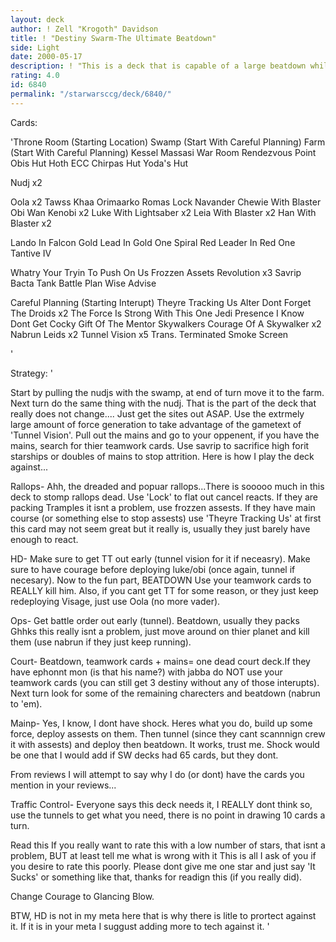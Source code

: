 ```yaml
---
layout: deck
author: ! Zell "Krogoth" Davidson
title: ! "Destiny Swarm-The Ultimate Beatdown"
side: Light
date: 2000-05-17
description: ! "This is a deck that is capable of a large beatdown while also being able to apply a small choke."
rating: 4.0
id: 6840
permalink: "/starwarsccg/deck/6840/"
---
```

Cards: 

'Throne Room (Starting Location)
Swamp (Start With Careful Planning)
Farm (Start With Careful Planning)
Kessel
Massasi War Room
Rendezvous Point
Obis Hut
Hoth ECC
Chirpas Hut
Yoda's Hut


Nudj x2

Oola x2
Tawss Khaa
Orimaarko
Romas Lock Navander
Chewie With Blaster
Obi Wan Kenobi x2
Luke With Lightsaber x2
Leia With Blaster x2
Han With Blaster x2


Lando In Falcon
Gold Lead In Gold One
Spiral
Red Leader In Red One
Tantive IV

Whatry Your Tryin To Push On Us
Frozzen Assets
Revolution x3
Savrip
Bacta Tank
Battle Plan
Wise Advise

Careful Planning (Starting Interupt)
Theyre Tracking Us
Alter
Dont Forget The Droids x2
The Force Is Strong With This One
Jedi Presence
I Know
Dont Get Cocky
Gift Of The Mentor
Skywalkers
Courage Of A Skywalker x2
Nabrun Leids x2
Tunnel Vision x5
Trans. Terminated
Smoke Screen


'

Strategy: '

Start by pulling the nudjs with the swamp, at end of turn move it to the farm. Next turn do the same thing with the nudj. That is the part of the deck that really does not change....
Just get the sites out ASAP. Use the extrmely large amount of force generation to take advantage of the gametext of 'Tunnel Vision'. Pull out the mains and go to your oppenent, if you have the mains, search for thier teamwork cards. Use savrip to sacrifice high forit starships or doubles of mains to stop attrition.
Here is how I play the deck against...

Rallops- Ahh, the dreaded and popuar rallops...There is sooooo much in this deck to stomp rallops dead. Use 'Lock' to flat out cancel reacts. If they are packing Tramples it isnt a problem, use frozzen assests. If they have main course (or something else to stop assests) use 'Theyre Tracking Us' at first this card may not seem great but it really is, usually they just barely have enough  to react.

HD- Make sure to get TT out early (tunnel vision for it if neceasry). Make sure to have courage before deploying luke/obi (once again, tunnel if necesary). Now to the fun part, BEATDOWN Use your teamwork cards to REALLY kill him. Also, if you cant get TT for some reason, or they just keep redeploying Visage, just use Oola (no more vader).

Ops- Get battle order out early (tunnel). Beatdown, usually they packs Ghhks this really isnt a problem, just move around on thier planet and kill them (use nabrun if they just keep running).

Court- Beatdown, teamwork cards + mains= one dead court deck.If they have ephonnt mon (is that his name?) with jabba do NOT use your teamwork cards (you can still get 3 destiny without any of those interupts). Next turn look for some of the remaining charecters and beatdown (nabrun to 'em).

Mainp- Yes, I know, I dont have shock. Heres what you do, build up some force, deploy assests on them. Then tunnel (since they cant scannnign crew it with assests) and deploy then beatdown. It works, trust me. Shock would be one that I would add if SW decks had 65 cards, but they dont.

From reviews I will  attempt to say why I do (or dont) have the cards you mention in your reviews...



Traffic Control- Everyone says this deck needs it, I REALLY dont think so, use the tunnels to get what you need, there is no point in drawing 10 cards a turn.


Read this If you really want to rate this with a low number of stars, that isnt a problem, BUT at least tell me what is wrong with it This is all I ask of you if you desire to rate this poorly. Please dont give me one star and just say 'It Sucks' or something like that, thanks for readign this (if you really did).


Change Courage to Glancing Blow.

BTW, HD is not in my meta here that is why there is litle to prortect against it. If it is in your meta I suggust adding more to tech against it.
'
